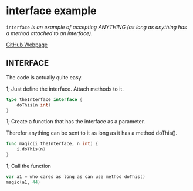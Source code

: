 # interface example

`interface` _is an example of
accepting ANYTHING (as long as anything has a method attached
to an interface)._

[GitHub Webpage](https://jeffdecola.github.io/my-go-examples/)

## INTERFACE

The code is actually quite easy.

1; Just define the interface. Attach methods to it.

```go
type theInterface interface {
    doThis(n int)
}
```

1; Create a function that has the interface as a parameter.

Therefor anything can be sent to it as long as it has
a method doThis().

```go
func magic(i theInterface, n int) {
    i.doThis(n)
}
```

1; Call the function

```go
var a1 = who cares as long as can use method doThis()
magic(a1, 44)
```
